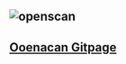

## ![openscan](https://openscan.eu/blogs/news/openscan-arducam-testing-the-new-16-megapixel-camera)

## [Ooenacan Gitpage](https://openscan-org.github.io/OpenScan-Doc/)
